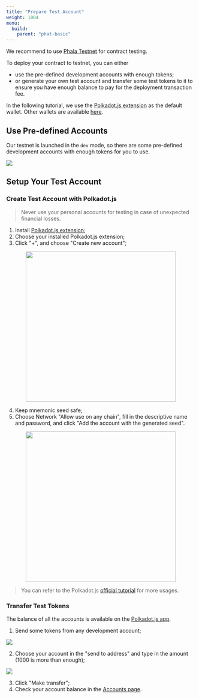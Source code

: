```yaml
---
title: "Prepare Test Account"
weight: 1004
menu:
  build:
    parent: "phat-basic"
---
```


We recommend to use [Phala Testnet](https://polkadot.js.org/apps/?rpc=wss%3A%2F%2Fpoc5.phala.network%2Fws#/explorer) for contract testing.

To deploy your contract to testnet, you can either

- use the pre-defined development accounts with enough tokens;
- or generate your own test account and transfer some test tokens to it to ensure you have enough balance to pay for the deployment transaction fee.

In the following tutorial, we use the [Polkadot.js extension](https://polkadot.js.org/extension/) as the default wallet. Other wallets are available [here](/en-us/general/applications/extension-wallet/).

## Use Pre-defined Accounts

Our testnet is launched in the `dev` mode, so there are some pre-defined development accounts with enough tokens for you to use.

![](/images/build/tutor-accounts.png)


## Setup Your Test Account

### Create Test Account with Polkadot.js

> Never use your personal accounts for testing in case of unexpected financial losses.

1. Install [Polkadot.js extension](https://polkadot.js.org/extension/);
2. Choose your installed Polkadot.js extension;
3. Click "+", and choose "Create new account";

<p align="center">
  <img src="/images/docs/khala-user/new-account.png" width="400"/>
</p>

4. Keep mnemonic seed safe;
5. Choose Network "Allow use on any chain", fill in the descriptive name and password, and click "Add the account with the generated seed".

<p align="center">
  <img src="/images/docs/khala-user/choose-network.png" width="400"/>
</p>

> You can refer to the Polkadot.js [official tutorial](https://wiki.polkadot.network/docs/learn-account-generation#polkadotjs-browser-extension) for more usages.

### Transfer Test Tokens

The balance of all the accounts is available on the [Polkadot.js app](https://polkadot.js.org/apps/?rpc=wss%3A%2F%2Fpoc5.phala.network%2Fws#/accounts).

1. Send some tokens from any development account;

![](/images/build/tutor-transfer.png)

2. Choose your account in the "send to address" and type in the amount (1000 is more than enough);

![](/images/build/tutor-choose-to.png)

3. Click "Make transfer";
4. Check your account balance in the [Accounts page](https://polkadot.js.org/apps/?rpc=wss%3A%2F%2Fpoc5.phala.network%2Fws#/accounts).
